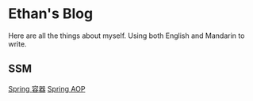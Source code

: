 # Ethan's Blog

Here are all the things about myself. Using both English and Mandarin to write.

## SSM
[Spring 容器](./pages/Spring容器.md)
[Spring AOP](./pages/SpringAOP.md)